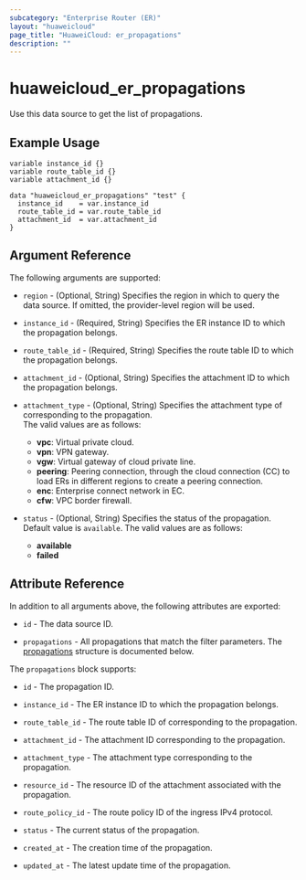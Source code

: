 ```yaml
---
subcategory: "Enterprise Router (ER)"
layout: "huaweicloud"
page_title: "HuaweiCloud: er_propagations"
description: ""
---
```


# huaweicloud_er_propagations

Use this data source to get the list of propagations.

## Example Usage

```hcl
variable instance_id {}
variable route_table_id {}
variable attachment_id {}

data "huaweicloud_er_propagations" "test" {
  instance_id    = var.instance_id
  route_table_id = var.route_table_id
  attachment_id  = var.attachment_id
}
```

## Argument Reference

The following arguments are supported:

* `region` - (Optional, String) Specifies the region in which to query the data source.
  If omitted, the provider-level region will be used.

* `instance_id` - (Required, String) Specifies the ER instance ID to which the propagation belongs.

* `route_table_id` - (Required, String) Specifies the route table ID to which the propagation belongs.

* `attachment_id` - (Optional, String) Specifies the attachment ID to which the propagation belongs.

* `attachment_type` - (Optional, String) Specifies the attachment type of corresponding to the propagation.  
  The valid values are as follows:
  + **vpc**: Virtual private cloud.
  + **vpn**: VPN gateway.
  + **vgw**: Virtual gateway of cloud private line.
  + **peering**: Peering connection, through the cloud connection (CC) to load ERs in different regions to create a
    peering connection.
  + **enc**: Enterprise connect network in EC.
  + **cfw**: VPC border firewall.

* `status` - (Optional, String) Specifies the status of the propagation. Default value is `available`.
  The valid values are as follows:
  + **available**
  + **failed**

## Attribute Reference

In addition to all arguments above, the following attributes are exported:

* `id` - The data source ID.

* `propagations` - All propagations that match the filter parameters.
  The [propagations](#route_propagations) structure is documented below.

<a name="route_propagations"></a>
The `propagations` block supports:

* `id` - The propagation ID.

* `instance_id` - The ER instance ID to which the propagation belongs.

* `route_table_id` - The route table ID of corresponding to the propagation.

* `attachment_id` - The attachment ID corresponding to the propagation.

* `attachment_type` - The attachment type corresponding to the propagation.

* `resource_id` - The resource ID of the attachment associated with the propagation.

* `route_policy_id` - The route policy ID of the ingress IPv4 protocol.

* `status` - The current status of the propagation.

* `created_at` - The creation time of the propagation.

* `updated_at` - The latest update time of the propagation.
